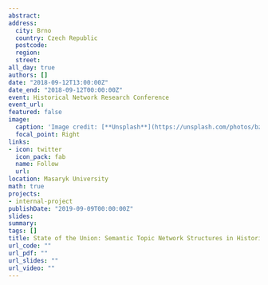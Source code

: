 ```yaml
---
abstract: 
address:
  city: Brno
  country: Czech Republic
  postcode: 
  region: 
  street: 
all_day: true
authors: []
date: "2018-09-12T13:00:00Z"
date_end: "2018-09-12T00:00:00Z"
event: Historical Network Research Conference 
event_url: 
featured: false
image:
  caption: 'Image credit: [**Unsplash**](https://unsplash.com/photos/bzdhc5b3Bxs)'
  focal_point: Right
links:
- icon: twitter
  icon_pack: fab
  name: Follow
  url: 
location: Masaryk University
math: true
projects:
- internal-project
publishDate: "2019-09-09T00:00:00Z"
slides:
summary: 
tags: []
title: State of the Union: Semantic Topic Network Structures in Historical Enunciative Practices
url_code: ""
url_pdf: ""
url_slides: ""
url_video: ""
---
```


